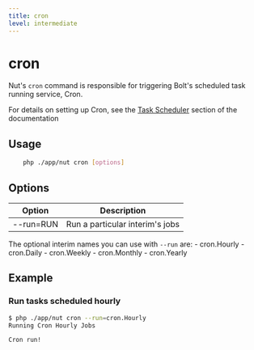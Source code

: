 ```yaml
---
title: cron
level: intermediate
---
```

cron
====

Nut's `cron` command is responsible for triggering Bolt's scheduled task
running service, Cron.

For details on setting up Cron, see the [Task Scheduler][task-scheduler]
section of the documentation

## Usage

```bash
    php ./app/nut cron [options]
```


## Options

| Option | Description |
|--------|-------------|
| --run=RUN | Run a particular interim's jobs

The optional interim names you can use with `--run` are:
    - cron.Hourly
    - cron.Daily
    - cron.Weekly
    - cron.Monthly
    - cron.Yearly

## Example

### Run tasks scheduled hourly

```bash
$ php ./app/nut cron --run=cron.Hourly
Running Cron Hourly Jobs

Cron run!
```


[task-scheduler]: ../../internals/task-scheduler






